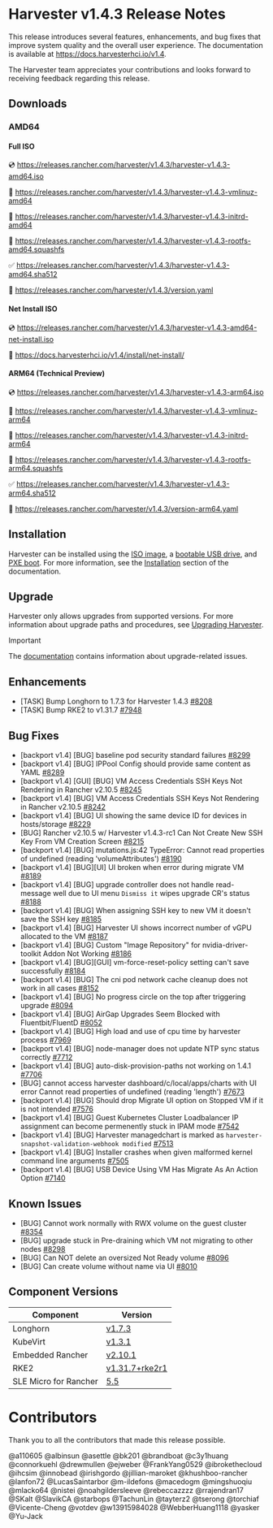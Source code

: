 # Harvester v1.4.3 Release Notes

This release introduces several features, enhancements, and bug fixes that improve system quality and the overall user experience. The documentation is available at https://docs.harvesterhci.io/v1.4.

The Harvester team appreciates your contributions and looks forward to receiving feedback regarding this release.

## Downloads

### AMD64

#### Full ISO

:cd: https://releases.rancher.com/harvester/v1.4.3/harvester-v1.4.3-amd64.iso

:file_folder: https://releases.rancher.com/harvester/v1.4.3/harvester-v1.4.3-vmlinuz-amd64

:file_folder: https://releases.rancher.com/harvester/v1.4.3/harvester-v1.4.3-initrd-amd64

:file_folder: https://releases.rancher.com/harvester/v1.4.3/harvester-v1.4.3-rootfs-amd64.squashfs

:white_check_mark: https://releases.rancher.com/harvester/v1.4.3/harvester-v1.4.3-amd64.sha512

:memo: https://releases.rancher.com/harvester/v1.4.3/version.yaml


#### Net Install ISO

:cd: https://releases.rancher.com/harvester/v1.4.3/harvester-v1.4.3-amd64-net-install.iso

:memo: https://docs.harvesterhci.io/v1.4/install/net-install/


#### ARM64 (Technical Preview)

:cd: https://releases.rancher.com/harvester/v1.4.3/harvester-v1.4.3-arm64.iso

:file_folder: https://releases.rancher.com/harvester/v1.4.3/harvester-v1.4.3-vmlinuz-arm64

:file_folder: https://releases.rancher.com/harvester/v1.4.3/harvester-v1.4.3-initrd-arm64

:file_folder: https://releases.rancher.com/harvester/v1.4.3/harvester-v1.4.3-rootfs-arm64.squashfs

:white_check_mark: https://releases.rancher.com/harvester/v1.4.3/harvester-v1.4.3-arm64.sha512

:memo: https://releases.rancher.com/harvester/v1.4.3/version-arm64.yaml



## Installation

Harvester can be installed using the [ISO image](https://docs.harvesterhci.io/v1.4/install/index), a [bootable USB drive](https://docs.harvesterhci.io/v1.4/install/usb-install), and [PXE boot](https://docs.harvesterhci.io/v1.4/install/pxe-boot-install). For more information, see the [Installation](https://docs.harvesterhci.io/v1.4/install/requirements) section of the documentation.


## Upgrade

Harvester only allows upgrades from supported versions. For more information about upgrade paths and procedures, see [Upgrading Harvester](https://docs.harvesterhci.io/v1.4/upgrade/index).

> [!IMPORTANT]
>
> The [documentation](https://docs.harvesterhci.io/v1.4/upgrade/v1-4-1-to-v1-4-3) contains information about upgrade-related issues.


## Enhancements


- [TASK] Bump Longhorn to 1.7.3 for Harvester 1.4.3 [#8208](https://github.com/harvester/harvester/issues/8208)
- [TASK] Bump RKE2 to v1.31.7 [#7948](https://github.com/harvester/harvester/issues/7948)


## Bug Fixes


- [backport v1.4] [BUG] baseline pod security standard failures [#8299](https://github.com/harvester/harvester/issues/8299)
- [backport v1.4] [BUG] IPPool Config should provide same content as YAML [#8289](https://github.com/harvester/harvester/issues/8289)
- [backport v1.4] [GUI] [BUG] VM Access Credentials SSH Keys Not Rendering in Rancher v2.10.5 [#8245](https://github.com/harvester/harvester/issues/8245)
- [backport v1.4] [BUG] VM Access Credentials SSH Keys Not Rendering in Rancher v2.10.5 [#8242](https://github.com/harvester/harvester/issues/8242)
- [backport v1.4] [BUG] UI showing the same device ID for devices in hosts/storage [#8229](https://github.com/harvester/harvester/issues/8229)
- [BUG] Rancher v2.10.5 w/ Harvester v1.4.3-rc1 Can Not Create New SSH Key From VM Creation Screen [#8215](https://github.com/harvester/harvester/issues/8215)
- [backport v1.4] [BUG] mutations.js:42 TypeError: Cannot read properties of undefined (reading 'volumeAttributes') [#8190](https://github.com/harvester/harvester/issues/8190)
- [backport v1.4] [BUG][UI] UI broken when error during migrate VM [#8189](https://github.com/harvester/harvester/issues/8189)
- [backport v1.4] [BUG] upgrade controller does not handle read-message well due to UI menu `Dismiss it` wipes upgrade CR's status [#8188](https://github.com/harvester/harvester/issues/8188)
- [backport v1.4] [BUG] When assigning SSH key to new VM it doesn't save the SSH key [#8185](https://github.com/harvester/harvester/issues/8185)
- [backport v1.4] [BUG] Harvester UI shows incorrect number of vGPU allocated to the VM [#8187](https://github.com/harvester/harvester/issues/8187)
- [backport v1.4] [BUG] Custom "Image Repository" for nvidia-driver-toolkit Addon Not Working [#8186](https://github.com/harvester/harvester/issues/8186)
- [backport v1.4] [BUG][GUI] vm-force-reset-policy setting can't save successfully [#8184](https://github.com/harvester/harvester/issues/8184)
- [backport v1.4] [BUG] The cni pod network cache cleanup does not work in all cases [#8152](https://github.com/harvester/harvester/issues/8152)
- [backport v1.4] [BUG] No progress circle on the top after triggering upgrade [#8094](https://github.com/harvester/harvester/issues/8094)
- [backport v1.4] [BUG] AirGap Upgrades Seem Blocked with Fluentbit/FluentD [#8052](https://github.com/harvester/harvester/issues/8052)
- [backport v1.4] [BUG] High load and use of cpu time by harvester process [#7969](https://github.com/harvester/harvester/issues/7969)
- [backport v1.4] [BUG] node-manager does not update NTP sync status correctly [#7712](https://github.com/harvester/harvester/issues/7712)
- [backport v1.4] [BUG] auto-disk-provision-paths not working on 1.4.1 [#7706](https://github.com/harvester/harvester/issues/7706)
- [BUG] cannot access harvester dashboard/c/local/apps/charts  with UI error Cannot read properties of undefined (reading 'length') [#7673](https://github.com/harvester/harvester/issues/7673)
- [backport v1.4] [BUG] Should drop Migrate UI option on Stopped VM if it is not intended [#7576](https://github.com/harvester/harvester/issues/7576)
- [backport v1.4] [BUG] Guest Kubernetes Cluster Loadbalancer IP assignment can become permenently stuck in IPAM mode [#7542](https://github.com/harvester/harvester/issues/7542)
- [backport v1.4] [BUG] Harvester managedchart is marked as `harvester-snapshot-validation-webhook modified` [#7513](https://github.com/harvester/harvester/issues/7513)
- [backport v1.4] [BUG] Installer crashes when given malformed kernel command line arguments [#7505](https://github.com/harvester/harvester/issues/7505)
- [backport v1.4] [BUG] USB Device Using VM Has Migrate As An Action Option [#7140](https://github.com/harvester/harvester/issues/7140)


## Known Issues

- [BUG] Cannot work normally with RWX volume on the guest cluster [#8354](https://github.com/harvester/harvester/issues/8354)
- [BUG] upgrade stuck in Pre-draining which VM not migrating to other nodes [#8298](https://github.com/harvester/harvester/issues/8298)
- [BUG] Can NOT delete an oversized Not Ready volume [#8096](https://github.com/harvester/harvester/issues/8096)
- [BUG] Can create volume without name via UI [#8010](https://github.com/harvester/harvester/issues/8010)



## Component Versions

| Component | Version |
| --- | --- |
| Longhorn | [v1.7.3](https://github.com/longhorn/longhorn/releases/tag/v1.7.3) |
| KubeVirt | [v1.3.1](https://github.com/kubevirt/kubevirt/releases/tag/v1.3.1) |
| Embedded Rancher | [v2.10.1](https://github.com/rancher/rancher/releases/tag/v2.10.1) |
| RKE2 | [v1.31.7+rke2r1](https://github.com/rancher/rke2/releases/tag/v1.31.7%2Brke2r1) |
| SLE Micro for Rancher | [5.5](https://github.com/harvester/os2/releases/tag/v1.4-20250523)|

# Contributors

Thank you to all the contributors that made this release possible.

@a110605
@albinsun
@asettle
@bk201
@brandboat
@c3y1huang
@connorkuehl
@drewmullen
@ejweber
@FrankYang0529
@ibrokethecloud
@ihcsim
@innobead
@irishgordo
@jillian-maroket
@khushboo-rancher
@lanfon72
@LucasSaintarbor
@m-ildefons
@macedogm
@mingshuoqiu
@mlacko64
@nistei
@noahgildersleeve
@rebeccazzzz
@rrajendran17
@SKalt
@SlavikCA
@starbops
@TachunLin
@tayterz2
@tserong
@torchiaf
@Vicente-Cheng
@votdev
@w13915984028
@WebberHuang1118
@yasker
@Yu-Jack

